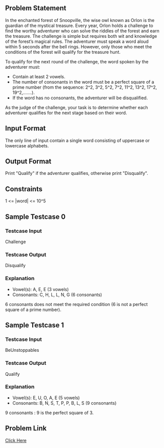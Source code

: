 ## Problem Statement

In the enchanted forest of Snoopville, the wise owl known as Orlon is the guardian of the mystical treasure. 
Every year, Orlon holds a challenge to find the worthy adventurer who can solve the riddles of the forest and earn the treasure.
The challenge is simple but requires both wit and knowledge of the forest’s magical rules. 
The adventurer must speak a word aloud within 5 seconds after the bell rings. 
However, only those who meet the conditions of the forest will qualify for the treasure hunt.

To qualify for the next round of the challenge, the word spoken by the adventurer must:
- Contain at least 2 vowels.
- The number of consonants in the word must be a perfect square of a prime number (from the sequence: 2^2, 3^2, 5^2, 7^2, 11^2, 13^2, 17^2, 19^2,.......).
- If the word has no consonants, the adventurer will be disqualified.

As the judge of the challenge, your task is to determine whether each adventurer qualifies for the next stage based on their word.

## Input Format
The only line of input contain a single word consisting of uppercase or lowercase alphabets.

## Output Format
Print "Qualify" if the adventurer qualifies, otherwise print "Disqualify".

## Constraints
1 <= |word| <= 10^5

## Sample Testcase 0

### Testcase Input
Challenge

### Testcase Output
Disqualify

### Explanation

- Vowel(s): A, E, E (3 vowels)
- Consonants: C, H, L, L, N, G (6 consonants)

6 consonants does not meet the required condition (6 is not a perfect square of a prime number).

## Sample Testcase 1

### Testcase Input
BeUnstoppables

### Testcase Output
Qualify

### Explanation

- Vowel(s): E, U, O, A, E (5 vowels)
- Consonants: B, N, S, T, P, P, B, L, S (9 consonants)

9 consonants : 9 is the perfect square of 3.

## Problem Link

[Click Here](https://unstop.com/courses/unstop-practice-interview-pep/30-days-dsa-bootcamp/day-strings-basics-37781/coding-question-37785/)

